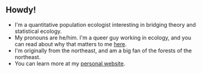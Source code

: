 ## Howdy! 

- I'm a quantitative population ecologist interesting in bridging theory and statistical ecology.
- My pronouns are he/him. I'm a queer guy working in ecology, and you can read about why that matters to me [here](https://plantae.org/a-queer-stroll-through-the-meadow/). 
- I'm originally from the northeast, and am a big fan of the forests of the northeast.
- You can learn more at my [personal website](https://jeremycollings.com/). 
<!--
**jeremyacollings/jeremyacollings** is a ✨ _special_ ✨ repository because its `README.md` (this file) appears on your GitHub profile.

Here are some ideas to get you started:

- 🔭 I’m currently working on ...
- 🌱 I’m currently learning ...
- 👯 I’m looking to collaborate on ...
- 🤔 I’m looking for help with ...
- 💬 Ask me about ...
- 📫 How to reach me: ...
- 😄 Pronouns: ...
- ⚡ Fun fact: ...
-->

